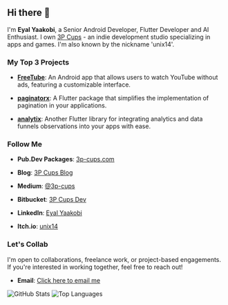 ## Hi there 👋
I'm **Eyal Yaakobi**, a Senior Android Developer, Flutter Developer and AI Enthusiast. I own [3P Cups](https://3p-cups.blogspot.com/) - an indie development studio specializing in apps and games. I'm also known by the nickname 'unix14'.

### My Top 3 Projects

- **[FreeTube](https://github.com/unix14/FreeTube)**: An Android app that allows users to watch YouTube without ads, featuring a customizable interface.

- **[paginatorx](https://github.com/unix14/paginatorx)**: A Flutter package that simplifies the implementation of pagination in your applications.

- **[analytix](https://github.com/unix14/Analytix)**: Another Flutter library for integrating analytics and data funnels observations into your apps with ease.

### Follow Me

- **Pub.Dev Packages**: [3p-cups.com](https://pub.dev/publishers/3p-cups.com/packages)

- **Blog**: [3P Cups Blog](https://3p-cups.blogspot.com/)

- **Medium**: [@3p-cups](https://medium.com/@3p-cups)

- **Bitbucket**: [3P Cups Dev](https://bitbucket.org/3pCupsDev)

- **LinkedIn**: [Eyal Yaakobi](https://linkedin.com/in/eyalyaakobi)

- **Itch.io**: [unix14](https://unix14.itch.io/)


### Let's Collab

I'm open to collaborations, freelance work, or project-based engagements. If you're interested in working together, feel free to reach out!
- **Email**: [Click here to email me](mailto:unix14@gmail.com)

<picture>
  <source
    srcset="https://github-readme-stats.vercel.app/api?username=unix14&theme=vision-friendly-dark&include_all_commits=true&count_private=true&show_icons=true&show=reviews,prs_merged,prs_merged_percentage"
    media="(prefers-color-scheme: dark)"
  />
  <source
    srcset="https://github-readme-stats.vercel.app/api?username=unix14&theme=vision-friendly&include_all_commits=true&count_private=true&show_icons=true&show=reviews,prs_merged,prs_merged_percentage"
    media="(prefers-color-scheme: light), (prefers-color-scheme: no-preference)"
  />
  <img src="https://github-readme-stats.vercel.app/api?username=unix14&theme=vision-friendly&include_all_commits=true&count_private=true&show_icons=true&show=reviews,prs_merged,prs_merged_percentage" alt="GitHub Stats"/>
</picture>

<picture>
  <source
    srcset="https://github-readme-stats.vercel.app/api/top-langs/?username=unix14&hide_progress=true&theme=vision-friendly-dark"
    media="(prefers-color-scheme: dark)"
  />
  <source
    srcset="https://github-readme-stats.vercel.app/api/top-langs/?username=unix14&hide_progress=true&theme=vision-friendly"
    media="(prefers-color-scheme: light), (prefers-color-scheme: no-preference)"
  />
  <img src="https://github-readme-stats.vercel.app/api/top-langs/?username=unix14&hide_progress=true&theme=vision-friendly" alt="Top Languages"/>
</picture>

